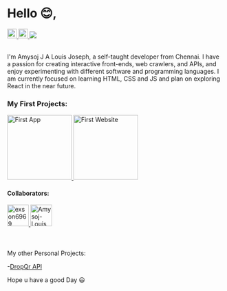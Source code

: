 <h1>Hello 😊,</h1>
<a href="https://www.instagram.com/i.amtheoneyouthink">
  <img  alt="i.amtheoneyouthink | Instagram" height="22px" src="https://raw.githubusercontent.com/hussainweb/hussainweb/main/icons/instagram.png" />
</a>
<a href="https://stackoverflow.com/users/20652486/amysoj-louis">
  <img  alt="amysoj-louis| StackOverflow " height="22px" src="https://upload.wikimedia.org/wikipedia/commons/thumb/e/ef/Stack_Overflow_icon.svg/768px-Stack_Overflow_icon.svg.png" />
</a>
<a href="https://visitorbadge.io/status?path=https%3A%2F%2Fgithub.com%2FAmysoj-Louis"><img src="https://api.visitorbadge.io/api/daily?path=https%3A%2F%2Fgithub.com%2FAmysoj-Louis&countColor=%23263759" /></a>
<br></br>
<p>I'm Amysoj J A Louis Joseph, a self-taught developer from Chennai. I have a passion for creating interactive front-ends, web crawlers, and APIs, and enjoy experimenting with different software and programming languages. I am currently focused on learning HTML, CSS and JS and plan on exploring React in the near future.</p>
<h3>My First Projects:</h3>
<a href="https://play.google.com/store/apps/details?id=com.fusion.drink">
  <img  alt="First App" height="150px" width="150px" src="https://i.ibb.co/g7MsXQK/ic-launcher.jpg" />
</a>
<a href="https://classm.in/">
  <img  alt="First Website" height="150px" width="150px" src="https://i.ibb.co/ByLjQh0/ic-launcher.jpg" />
</a>
<h4>Collaborators:</h4>
<a href="https://github.com/exson6969/">
  <img  alt="exson6969" height="50px" width="50px" src="https://avatars.githubusercontent.com/u/54433756?v=4" />
</a>
<a href="https://github.com/Amysoj-Louis/">
  <img  alt="Amysoj-Louis" height="50px"width="50px" src="https://avatars.githubusercontent.com/u/100863456?v=4" />
</a>
<br></br>
<br></br>
My other Personal Projects:
  
  -[DropQr API](https://dropqr.vercel.app/)

<p>Hope u have a good Day 😃</p>
